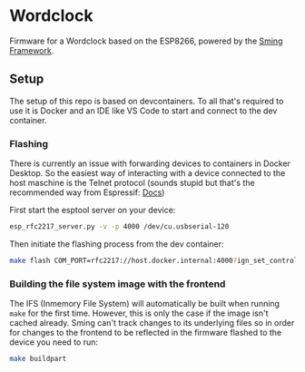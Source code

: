 # Wordclock

Firmware for a Wordclock based on the ESP8266, powered by the [Sming Framework](https://github.com/SmingHub/Sming).

## Setup

The setup of this repo is based on devcontainers. To all that's required to use it is Docker and an IDE like VS Code to start and connect to the dev container.

### Flashing

There is currently an issue with forwarding devices to containers in Docker Desktop. So the easiest way of interacting with a device connected to the host maschine is the Telnet protocol (sounds stupid but that's the recommended way from Espressif: [Docs](https://docs.espressif.com/projects/esp-idf/en/v5.1/esp32/api-guides/tools/idf-docker-image.html#using-remote-serial-port))

First start the esptool server on your device:

```bash
esp_rfc2217_server.py -v -p 4000 /dev/cu.usbserial-120
```

Then initiate the flashing process from the dev container:

```bash
make flash COM_PORT=rfc2217://host.docker.internal:4000?ign_set_control
```

### Building the file system image with the frontend

The IFS (Inmemory File System) will automatically be built when running `make` for the first time.
However, this is only the case if the image isn't cached already. Sming can't track changes to its underlying files so in order for changes to the frontend to be reflected in the firmware flashed to the device you need to run:

```bash
make buildpart
```
